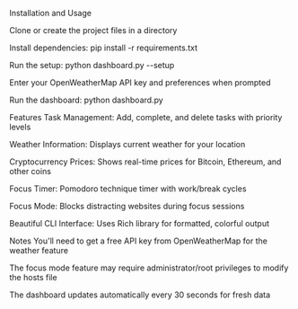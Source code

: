 Installation and Usage

Clone or create the project files in a directory

Install dependencies: pip install -r requirements.txt

Run the setup: python dashboard.py --setup

Enter your OpenWeatherMap API key and preferences when prompted

Run the dashboard: python dashboard.py

Features
Task Management: Add, complete, and delete tasks with priority levels

Weather Information: Displays current weather for your location

Cryptocurrency Prices: Shows real-time prices for Bitcoin, Ethereum, and other coins

Focus Timer: Pomodoro technique timer with work/break cycles

Focus Mode: Blocks distracting websites during focus sessions

Beautiful CLI Interface: Uses Rich library for formatted, colorful output

Notes
You'll need to get a free API key from OpenWeatherMap for the weather feature

The focus mode feature may require administrator/root privileges to modify the hosts file

The dashboard updates automatically every 30 seconds for fresh data
